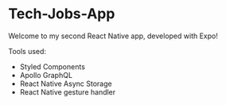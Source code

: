 # Tech-Jobs-App

Welcome to my second React Native app, developed with Expo!

Tools used:
- Styled Components
- Apollo GraphQL
- React Native Async Storage
- React Native gesture handler
